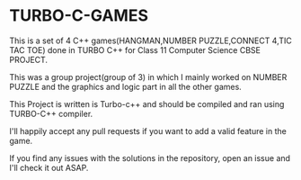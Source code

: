 # TURBO-C-GAMES
This is a set of 4 C++ games(HANGMAN,NUMBER PUZZLE,CONNECT 4,TIC TAC TOE) done in TURBO C++ for Class 11 Computer Science CBSE PROJECT. 

This was a group project(group of 3) in which I mainly worked on NUMBER PUZZLE and the graphics and logic part in all the other games.

This Project is written is Turbo-c++ and should be compiled and ran using TURBO-C++ compiler.

I'll happily accept any pull requests if you want to add a valid feature in the game.

If you find any issues with the solutions in the repository, open an issue and I'll check it out ASAP.
